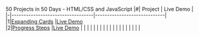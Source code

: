 50 Projects in 50 Days - HTML/CSS and JavaScript
|#| Project                          | Live Demo                   |
|-|----------------------------------|-----------------------------|
|1|[Expanding Cards](https://github.com/MohamedAmr23/50projects50days/tree/main/Expanding%20Cards)                          |[Live Demo](https://mohamedamr23.github.io/50projects50days/Expanding%20Cards/)   
|2|[Progress Steps](https://github.com/MohamedAmr23/50projects50days/tree/main/Progress%20Steps)                                  |[Live Demo](https://mohamedamr23.github.io/50projects50days/Progress%20Steps/)                             |
|                                  |                             |
|                                  |                             |
|                                  |                             |
|                                  |                             |
|                                  |                             |
|                                  |                             |


